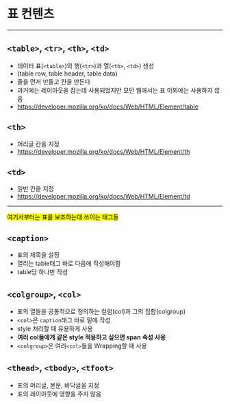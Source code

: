 # 표 컨텐츠
---

## `<table>`, `<tr>`, `<th>`, `<td>`
* 데이터 표(`<table>`)의 행(`<tr>`)과 열(`<th>`, `<td>`) 생성
* (table row, table header, table data)
* 줄을 먼저 만들고 칸을 만든다
* 과거에는 레이아웃을 잡는데 사용되었지만 모던 웹에서는 표 이외에는 사용하지 않음
* https://developer.mozilla.org/ko/docs/Web/HTML/Element/table

## `<th>`
* 머리글 칸을 지정
* https://developer.mozilla.org/ko/docs/Web/HTML/Element/th

## `<td>`
* 일반 칸을 지정
* https://developer.mozilla.org/ko/docs/Web/HTML/Element/td
---
<mark>여기서부터는 표를 보조하는대 쓰이는 태그들</mark><br />
## `<caption>`
* 표의 제목을 설정
* 열리는 table태그 바로 다음에 작성해야함
* table당 하나만 작성

## `<colgroup>`, `<col>`
* 표의 열들을 공통적으로 정의하는 컬럼(col)과 그의 집합(colgroup)
* `<col>`은 `caption`태그 바로 밑에 작성
* style 처리할 때 유용하게 사용
* <strong>여러 col들에게 같은 style 적용하고 싶으면 span 속성 사용</strong>
* `<colgroup>`은 여러`<col>`들을 Wrapping할 때 사용

## `<thead>`, `<tbody>`, `<tfoot>`
* 표의 머리글, 본문, 바닥글을 지정
* 표의 레이아웃에 영향을 주지 않음